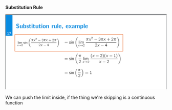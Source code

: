 **Substitution Rule**

![Exported image](Exported%20image%2020241209225446-0.png)

We can push the limit inside, if the thing we're skipping is a continuous function